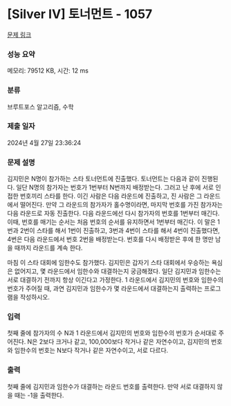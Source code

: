 # [Silver IV] 토너먼트 - 1057 

[문제 링크](https://www.acmicpc.net/problem/1057) 

### 성능 요약

메모리: 79512 KB, 시간: 12 ms

### 분류

브루트포스 알고리즘, 수학

### 제출 일자

2024년 4월 27일 23:36:24

### 문제 설명

<p>김지민은 N명이 참가하는 스타 토너먼트에 진출했다. 토너먼트는 다음과 같이 진행된다. 일단 N명의 참가자는 번호가 1번부터 N번까지 배정받는다. 그러고 난 후에 서로 인접한 번호끼리 스타를 한다. 이긴 사람은 다음 라운드에 진출하고, 진 사람은 그 라운드에서 떨어진다. 만약 그 라운드의 참가자가 홀수명이라면, 마지막 번호를 가진 참가자는 다음 라운드로 자동 진출한다. 다음 라운드에선 다시 참가자의 번호를 1번부터 매긴다. 이때, 번호를 매기는 순서는 처음 번호의 순서를 유지하면서 1번부터 매긴다. 이 말은 1번과 2번이 스타를 해서 1번이 진출하고, 3번과 4번이 스타를 해서 4번이 진출했다면, 4번은 다음 라운드에서 번호 2번을 배정받는다. 번호를 다시 배정받은 후에 한 명만 남을 때까지 라운드를 계속 한다.</p>

<p>마침 이 스타 대회에 임한수도 참가했다. 김지민은 갑자기 스타 대회에서 우승하는 욕심은 없어지고, 몇 라운드에서 임한수와 대결하는지 궁금해졌다. 일단 김지민과 임한수는 서로 대결하기 전까지 항상 이긴다고 가정한다. 1 라운드에서 김지민의 번호와 임한수의 번호가 주어질 때, 과연 김지민과 임한수가 몇 라운드에서 대결하는지 출력하는 프로그램을 작성하시오.</p>

### 입력 

 <p>첫째 줄에 참가자의 수 N과 1 라운드에서 김지민의 번호와 임한수의 번호가 순서대로 주어진다. N은 2보다 크거나 같고, 100,000보다 작거나 같은 자연수이고, 김지민의 번호와 임한수의 번호는 N보다 작거나 같은 자연수이고, 서로 다르다.</p>

### 출력 

 <p>첫째 줄에 김지민과 임한수가 대결하는 라운드 번호를 출력한다. 만약 서로 대결하지 않을 때는 -1을 출력한다.</p>

